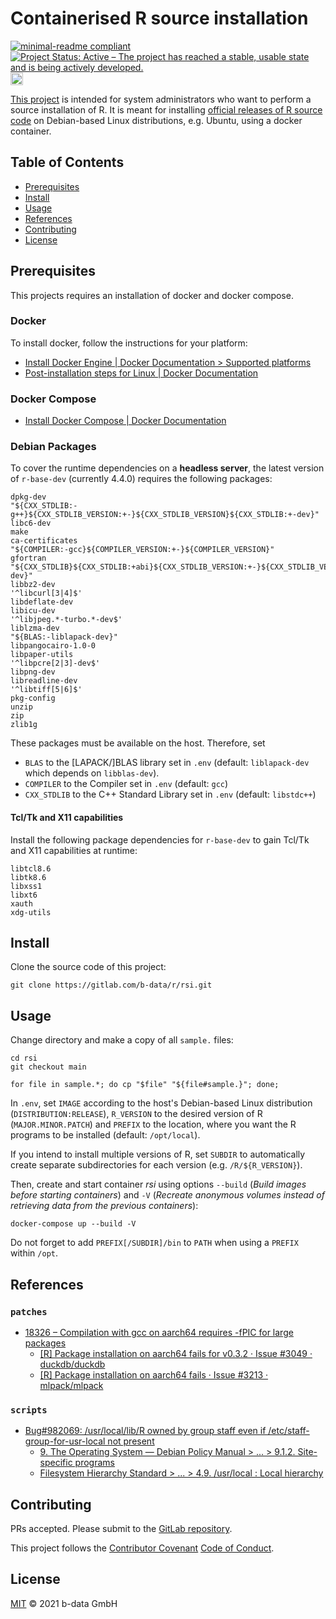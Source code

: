 # Containerised R source installation

[![minimal-readme compliant](https://img.shields.io/badge/readme%20style-minimal-brightgreen.svg)](https://github.com/RichardLitt/standard-readme/blob/master/example-readmes/minimal-readme.md) [![Project Status: Active – The project has reached a stable, usable state and is being actively developed.](https://www.repostatus.org/badges/latest/active.svg)](https://www.repostatus.org/#active) <a href="https://liberapay.com/benz0li/donate"><img src="https://liberapay.com/assets/widgets/donate.svg" alt="Donate using Liberapay" height="20"></a>

[This project](https://gitlab.com/b-data/r/rsi) is intended for system
administrators who want to perform a source installation of R. It is meant for
installing
[official releases of R source code](https://cran.r-project.org/src/base/)
on Debian-based Linux distributions, e.g. Ubuntu, using a docker container.

## Table of Contents

* [Prerequisites](#prerequisites)
* [Install](#install)
* [Usage](#usage)
* [References](#references)
* [Contributing](#contributing)
* [License](#license)

## Prerequisites

This projects requires an installation of docker and docker compose.

### Docker

To install docker, follow the instructions for your platform:

* [Install Docker Engine | Docker Documentation > Supported platforms](https://docs.docker.com/engine/install/#supported-platforms)
* [Post-installation steps for Linux | Docker Documentation](https://docs.docker.com/engine/install/linux-postinstall/)

### Docker Compose

* [Install Docker Compose | Docker Documentation](https://docs.docker.com/compose/install/)

### Debian Packages

To cover the runtime dependencies on a **headless server**, the latest version of
`r-base-dev` (currently 4.4.0) requires the following packages:

    dpkg-dev
    "${CXX_STDLIB:-g++}${CXX_STDLIB_VERSION:+-}${CXX_STDLIB_VERSION}${CXX_STDLIB:+-dev}"
    libc6-dev
    make
    ca-certificates
    "${COMPILER:-gcc}${COMPILER_VERSION:+-}${COMPILER_VERSION}"
    gfortran
    "${CXX_STDLIB}${CXX_STDLIB:+abi}${CXX_STDLIB_VERSION:+-}${CXX_STDLIB_VERSION}${CXX_STDLIB:+-dev}"
    libbz2-dev
    '^libcurl[3|4]$'
    libdeflate-dev
    libicu-dev
    '^libjpeg.*-turbo.*-dev$'
    liblzma-dev
    "${BLAS:-liblapack-dev}"
    libpangocairo-1.0-0
    libpaper-utils
    '^libpcre[2|3]-dev$'
    libpng-dev
    libreadline-dev
    '^libtiff[5|6]$'
    pkg-config
    unzip
    zip
    zlib1g

These packages must be available on the host. Therefore, set

* `BLAS` to the \[LAPACK/\]BLAS library set in `.env` (default: `liblapack-dev`
  which depends on `libblas-dev`).
* `COMPILER` to the Compiler set in `.env` (default: `gcc`)
* `CXX_STDLIB` to the C++ Standard Library set in `.env` (default: `libstdc++`)

#### Tcl/Tk and X11 capabilities

Install the following package dependencies for `r-base-dev` to gain Tcl/Tk and
X11 capabilities at runtime:

    libtcl8.6
    libtk8.6
    libxss1
    libxt6
    xauth
    xdg-utils

## Install

Clone the source code of this project:

    git clone https://gitlab.com/b-data/r/rsi.git

## Usage

Change directory and make a copy of all `sample.` files:

    cd rsi
    git checkout main

    for file in sample.*; do cp "$file" "${file#sample.}"; done;

In `.env`, set `IMAGE` according to the host's Debian-based Linux distribution
(`DISTRIBUTION:RELEASE`), `R_VERSION` to the desired version of R
(`MAJOR.MINOR.PATCH`) and `PREFIX` to the location, where you want the
R programs to be installed (default: `/opt/local`).

If you intend to install multiple versions of R, set `SUBDIR` to automatically
create separate subdirectories for each version (e.g. `/R/${R_VERSION}`).

Then, create and start container _rsi_ using options `--build` (_Build images
before starting containers_) and `-V` (_Recreate anonymous volumes instead of
retrieving data from the previous containers_):

    docker-compose up --build -V

Do not forget to add `PREFIX[/SUBDIR]/bin` to `PATH` when using a `PREFIX`
within `/opt`.

## References

### `patches`

* [18326 – Compilation with gcc on aarch64 requires -fPIC for large packages](https://bugs.r-project.org/show_bug.cgi?id=18326)
  * [[R] Package installation on aarch64 fails for v0.3.2 · Issue #3049 · duckdb/duckdb](https://github.com/duckdb/duckdb/issues/3049)
  * [[R] Package installation on aarch64 fails · Issue #3213 · mlpack/mlpack](https://github.com/mlpack/mlpack/issues/3213)

### `scripts`

* [Bug#982069: /usr/local/lib/R owned by group staff even if /etc/staff-group-for-usr-local not present](https://www.mail-archive.com/debian-bugs-dist@lists.debian.org/msg1790651.html)
  * [9. The Operating System — Debian Policy Manual > ... > 9.1.2. Site-specific programs](https://www.debian.org/doc/debian-policy/ch-opersys.html#site-specific-programs)
  * [Filesystem Hierarchy Standard > ... > 4.9. /usr/local : Local hierarchy](https://refspecs.linuxfoundation.org/FHS_3.0/fhs/ch04s09.html)

## Contributing

PRs accepted. Please submit to the
[GitLab repository](https://gitlab.com/b-data/r/rsi).

This project follows the
[Contributor Covenant](https://www.contributor-covenant.org)
[Code of Conduct](CODE_OF_CONDUCT.md).

## License

[MIT](LICENSE) © 2021 b-data GmbH

